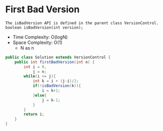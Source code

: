 # First Bad Version

```
The isBadVersion API is defined in the parent class VersionControl. boolean isBadVersion(int version);
```

- Time Complexity: O(logN)
- Space Complexity: O(1)
  - N as n

```java
public class Solution extends VersionControl {
    public int firstBadVersion(int n) {
        int i = 0,
            j = n;
        while(i <= j){
            int k = i + (j-i)/2;
            if(!isBadVersion(k)){
                i = k+1;
            }else{
                j = k-1;
            }
        }
        return i;
    }
}
```
